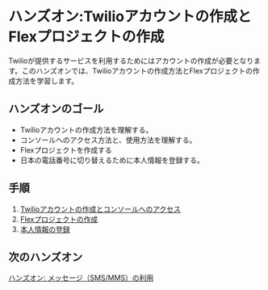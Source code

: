 #  ハンズオン:Twilioアカウントの作成とFlexプロジェクトの作成

Twilioが提供するサービスを利用するためにはアカウントの作成が必要となります。このハンズオンでは、Twilioアカウントの作成方法とFlexプロジェクトの作成方法を学習します。

## ハンズオンのゴール
- Twilioアカウントの作成方法を理解する。
- コンソールへのアクセス方法と、使用方法を理解する。
- Flexプロジェクトを作成する
- 日本の電話番号に切り替えるために本人情報を登録する。

## 手順
1. [Twilioアカウントの作成とコンソールへのアクセス](./01-01-Signup.md)
3. [Flexプロジェクトの作成]()
2. [本人情報の登録](./01-02-PurchasePhoneNumber.md)

## 次のハンズオン

[ハンズオン: メッセージ（SMS/MMS）の利用](../02-Twilio-SMS/02-00-Overview.md)
